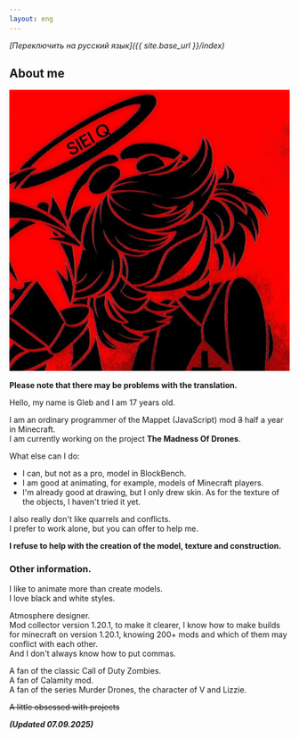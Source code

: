 ```yaml
---
layout: eng
---
```


*[Переключить на русский язык]({{ site.base_url }}/index)*

## About me

<img class="profile-picture" src="glebun08.jpg">

**Please note that there may be problems with the translation.**

Hello, my name is Gleb and I am 17 years old.

I am an ordinary programmer of the Mappet (JavaScript) mod ~~3~~ half a year in Minecraft.  
I am currently working on the project **The Madness Of Drones**.

What else can I do:
* I can, but not as a pro, model in BlockBench.
* I am good at animating, for example, models of Minecraft players.
* I'm already good at drawing, but I only drew skin. As for the texture of the objects, I haven't tried it yet.

I also really don't like quarrels and conflicts.  
I prefer to work alone, but you can offer to help me.

**I refuse to help with the creation of the model, texture and construction.**

### Other information. 

I like to animate more than create models.  
I love black and white styles.

Atmosphere designer.  
Mod collector version 1.20.1, to make it clearer, I know how to make builds for minecraft on version 1.20.1, knowing 200+ mods and which of them may conflict with each other.  
And I don't always know how to put commas.  

A fan of the classic Call of Duty Zombies.  
A fan of Calamity mod.  
A fan of the series Murder Drones, the character of V and Lizzie.

~~A little obsessed with projects~~





***(Updated 07.09.2025)***
